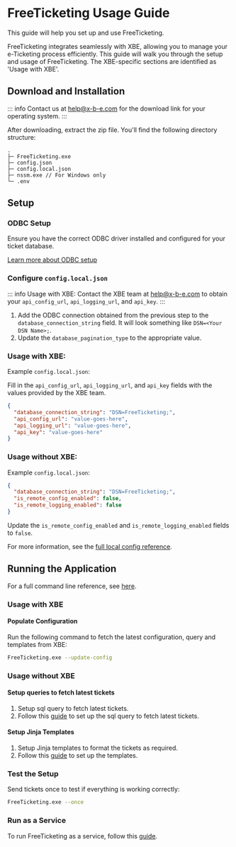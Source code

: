 # FreeTicketing Usage Guide

This guide will help you set up and use FreeTicketing.

FreeTicketing integrates seamlessly with XBE, allowing you to manage your e-Ticketing process efficiently. This guide will walk you through the setup and usage of FreeTicketing.
The XBE-specific sections are identified as 'Usage with XBE'.

## Download and Installation

::: info
Contact us at [help@x-b-e.com](mailto:help@x-b-e.com) for the download link for your operating system.
:::

After downloading, extract the zip file. You'll find the following directory structure:

```
.
├─ FreeTicketing.exe
├─ config.json
├─ config.local.json
├─ nssm.exe // For Windows only
└─ .env
```

## Setup

### ODBC Setup

Ensure you have the correct ODBC driver installed and configured for your ticket database.

[Learn more about ODBC setup](./setup-odbc.md)

### Configure `config.local.json`

::: info
Usage with XBE: Contact the XBE team at [help@x-b-e.com](mailto:help@x-b-e.com) to obtain your `api_config_url`, `api_logging_url`, and `api_key`.
:::

1. Add the ODBC connection obtained from the previous step to the `database_connection_string` field. It will look something like `DSN=<Your DSN Name>;`.
2. Update the `database_pagination_type` to the appropriate value.
### Usage with XBE: 
Example `config.local.json`:

Fill in the `api_config_url`, `api_logging_url`, and `api_key` fields with the values provided by the XBE team.

```json
{
  "database_connection_string": "DSN=FreeTicketing;",
  "api_config_url": "value-goes-here",
  "api_logging_url": "value-goes-here",
  "api_key": "value-goes-here"
}
```
### Usage without XBE: 
Example `config.local.json`:

```json
{
  "database_connection_string": "DSN=FreeTicketing;",
  "is_remote_config_enabled": false,
  "is_remote_logging_enabled": false
}
```

Update the `is_remote_config_enabled` and `is_remote_logging_enabled` fields to `false`.

For more information, see the [full local config reference](../reference/local-config.md).

## Running the Application

For a full command line reference, see [here](../reference/cli.md).

### Usage with XBE

#### Populate Configuration

Run the following command to fetch the latest configuration, query and templates from XBE:

```bash
FreeTicketing.exe --update-config
```

### Usage without XBE

#### Setup queries to fetch latest tickets

1. Setup sql query to fetch latest tickets.
2. Follow this [guide](../reference/fetch-latest-tickets.md) to set up the sql query to fetch latest tickets.

#### Setup Jinja Templates

1. Setup Jinja templates to format the tickets as required.
2. Follow this [guide](../reference/templates.md) to set up the templates.


### Test the Setup

Send tickets once to test if everything is working correctly:

```bash
FreeTicketing.exe --once
```

### Run as a Service

To run FreeTicketing as a service, follow this [guide](./running-as-service.md).
